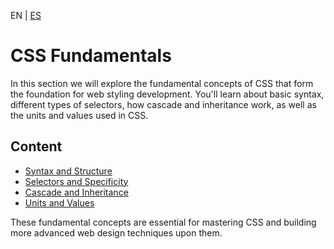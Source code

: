 <!-- MULTILANGUAJE MENU START -->
EN | [ES](https://lckpig.gitbook.io/es-practical-dev-handbook/css/fundamentals)
<!-- MULTILANGUAJE MENU END -->

# CSS Fundamentals

In this section we will explore the fundamental concepts of CSS that form the foundation for web styling development. You'll learn about basic syntax, different types of selectors, how cascade and inheritance work, as well as the units and values used in CSS.

## Content

- [Syntax and Structure](syntax-and-structure.md)
- [Selectors and Specificity](selectors-and-specificity.md)
- [Cascade and Inheritance](cascade-and-inheritance.md)
- [Units and Values](units-and-values.md)

These fundamental concepts are essential for mastering CSS and building more advanced web design techniques upon them. 